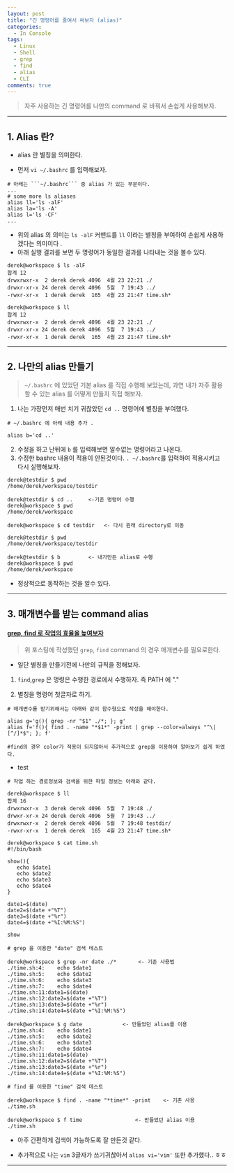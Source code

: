 ```yaml
---
layout: post
title: "긴 명령어를 줄여서 써보자 (alias)"
categories:
  - In Console
tags:
  - Linux
  - Shell
  - grep
  - find
  - alias
  - CLI
comments: true
--- 
```


> 자주 사용하는 긴 명령어를 나만의 command 로 바꿔서 손쉽게 사용해보자.

---
## 1. Alias 란?
  - alias 란 별칭을 의미한다. 
    
  - 먼저 ```vi ~/.bashrc``` 를 입력해보자. 
  
```shell
# 아래는 ```~/.bashrc``` 중 alias 가 있는 부분이다. 
...
# some more ls aliases
alias ll='ls -alF'
alias la='ls -A'
alias l='ls -CF'
...

```

   - 위의 alias 의 의미는 ```ls -alF``` 커맨드를 ```ll``` 이라는 별칭을 부여하여 손쉽게 사용하겠다는 의미이다 . 
   - 아래 실행 결과를 보면 두 명령어가 동일한 결과를 나타내는 것을 볼수 있다.

 ```
derek@workspace $ ls -alF
합계 12
drwxrwxr-x  2 derek derek 4096  4월 23 22:21 ./
drwxr-xr-x 24 derek derek 4096  5월  7 19:43 ../
-rwxr-xr-x  1 derek derek  165  4월 23 21:47 time.sh*

derek@workspace $ ll
합계 12
drwxrwxr-x  2 derek derek 4096  4월 23 22:21 ./
drwxr-xr-x 24 derek derek 4096  5월  7 19:43 ../
-rwxr-xr-x  1 derek derek  165  4월 23 21:47 time.sh*
 ```  

---
## 2. 나만의 alias 만들기 

  > ```~/.bashrc``` 에 있었던 기본 alias 를 직접 수행해 보았는데, 과연 내가 자주 활용할 수 있는 alias 를 어떻게 만들지 직접 해보자. 

1. 나는 가장먼저 매번 치기 귀찮았던 ```cd ..``` 명령어에 별칭을 부여했다. 

```shell
# ~/.bashrc 에 아래 내용 추가 .

alias b='cd ..'
```
2. 수정을 하고 난뒤에 ```b``` 를 입력해보면 알수없는 명령어라고 나온다. 
3. 수정한 bashrc 내용이 적용이 안된것이다. ```. ~/.bashrc```를 입력하여 적용시키고 다시 실행해보자. 

```
derek@testdir $ pwd
/home/derek/workspace/testdir

derek@testdir $ cd ..     <-기존 명령어 수행 
derek@workspace $ pwd
/home/derek/workspace

derek@workspace $ cd testdir   <- 다시 원래 directory로 이동

derek@testdir $ pwd
/home/derek/workspace/testdir

derek@testdir $ b         <- 내가만든 alias로 수행
derek@workspace $ pwd
/home/derek/workspace
```
 - 정상적으로 동작하는 것을 알수 있다. 

---
## 3. 매개변수를 받는 command alias 

#### [grep, find 로 작업의 효율을 높여보자](../contents/Contents-how-to-use-grep,find.html) 

> 위 포스팅에 작성했던 ```grep```, ```find``` command 의 경우 매개변수를 필요로한다. 

 - 일단 별칭을 만들기전에 나만의 규칙을 정해보자.
  
  1. ```find```,```grep``` 은 명령은 수행한 경로에서 수행하자. 즉 PATH 에 "." 

  2. 별칭을 명령어 첫글자로 하기.

```shell
# 매개변수를 받기위해서는 아래와 같이 함수형으로 작성을 해야한다. 

alias g='g(){ grep -nr "$1" ./*; }; g'
alias f='f(){ find . -name "*$1*" -print | grep --color=always "^\|[^/]*$"; }; f'

#find의 경우 color가 적용이 되지않아서 추가적으로 grep을 이용하여 알아보기 쉽게 하였다. 
```

 - test
 
 ```
 # 작업 하는 경로정보와 검색을 위한 파일 정보는 아래와 같다. 

derek@workspace $ ll
합계 16
drwxrwxr-x  3 derek derek 4096  5월  7 19:48 ./
drwxr-xr-x 24 derek derek 4096  5월  7 19:43 ../
drwxrwxr-x  2 derek derek 4096  5월  7 19:48 testdir/
-rwxr-xr-x  1 derek derek  165  4월 23 21:47 time.sh*

derek@workspace $ cat time.sh
#!/bin/bash

show(){
	echo $date1
	echo $date2
	echo $date3
	echo $date4
}

date1=$(date)
date2=$(date +"%T")
date3=$(date +"%r")
date4=$(date +"%I:%M:%S")

show

# grep 을 이용한 "date" 검색 테스트 

derek@workspace $ grep -nr date ./*       <- 기존 사용법 
./time.sh:4:	echo $date1
./time.sh:5:	echo $date2
./time.sh:6:	echo $date3
./time.sh:7:	echo $date4
./time.sh:11:date1=$(date)
./time.sh:12:date2=$(date +"%T")
./time.sh:13:date3=$(date +"%r")
./time.sh:14:date4=$(date +"%I:%M:%S")

derek@workspace $ g date             <- 만들었던 alias를 이용 
./time.sh:4:	echo $date1
./time.sh:5:	echo $date2
./time.sh:6:	echo $date3
./time.sh:7:	echo $date4
./time.sh:11:date1=$(date)
./time.sh:12:date2=$(date +"%T")
./time.sh:13:date3=$(date +"%r")
./time.sh:14:date4=$(date +"%I:%M:%S")

# find 를 이용한 "time" 검색 테스트

derek@workspace $ find . -name "*time*" -print    <- 기존 사용 
./time.sh

derek@workspace $ f time                 <- 만들었던 alias 이용 
./time.sh

```
 - 아주 간편하게 검색이 가능하도록 잘 만든것 같다. 

 - 추가적으로 나는 ```vim``` 3글자가 쓰기귀찮아서 ```alias vi='vim'``` 또한 추가했다.. ㅎㅎ




---



